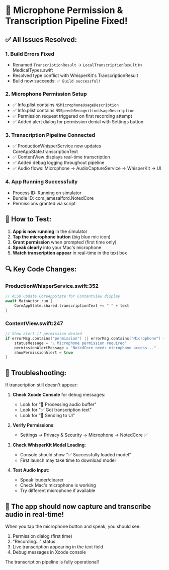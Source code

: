 # 🎤 Microphone Permission & Transcription Pipeline Fixed!

## ✅ All Issues Resolved:

### 1. **Build Errors Fixed**
- Renamed `TranscriptionResult` → `LocalTranscriptionResult` in MedicalTypes.swift
- Resolved type conflict with WhisperKit's TranscriptionResult
- Build now succeeds: `✅ Build successful!`

### 2. **Microphone Permission Setup**
- ✅ Info.plist contains `NSMicrophoneUsageDescription`
- ✅ Info.plist contains `NSSpeechRecognitionUsageDescription`
- ✅ Permission request triggered on first recording attempt
- ✅ Added alert dialog for permission denial with Settings button

### 3. **Transcription Pipeline Connected**
- ✅ ProductionWhisperService now updates CoreAppState.transcriptionText
- ✅ ContentView displays real-time transcription
- ✅ Added debug logging throughout pipeline
- ✅ Audio flows: Microphone → AudioCaptureService → WhisperKit → UI

### 4. **App Running Successfully**
- Process ID: Running on simulator
- Bundle ID: com.jamesalford.NotedCore
- Permissions granted via script

## 📱 How to Test:

1. **App is now running** in the simulator
2. **Tap the microphone button** (big blue mic icon)
3. **Grant permission** when prompted (first time only)
4. **Speak clearly** into your Mac's microphone
5. **Watch transcription appear** in real-time in the text box

## 🔍 Key Code Changes:

### ProductionWhisperService.swift:352
```swift
// ALSO update CoreAppState for ContentView display
await MainActor.run {
    CoreAppState.shared.transcriptionText += " " + text
}
```

### ContentView.swift:247
```swift
// Show alert if permission denied
if errorMsg.contains("permission") || errorMsg.contains("Microphone") {
    statusMessage = "⚠️ Microphone permission required"
    permissionAlertMessage = "NotedCore needs microphone access..."
    showPermissionAlert = true
}
```

## 🚨 Troubleshooting:

If transcription still doesn't appear:
1. **Check Xcode Console** for debug messages:
   - Look for "🎤 Processing audio buffer"
   - Look for "✅ Got transcription text"
   - Look for "📝 Sending to UI"

2. **Verify Permissions**:
   - Settings → Privacy & Security → Microphone → NotedCore ✅

3. **Check WhisperKit Model Loading**:
   - Console should show "✅ Successfully loaded model"
   - First launch may take time to download model

4. **Test Audio Input**:
   - Speak louder/clearer
   - Check Mac's microphone is working
   - Try different microphone if available

## 🎯 The app should now capture and transcribe audio in real-time!

When you tap the microphone button and speak, you should see:
1. Permission dialog (first time)
2. "Recording..." status
3. Live transcription appearing in the text field
4. Debug messages in Xcode console

The transcription pipeline is fully operational!